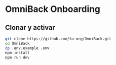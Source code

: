 # OmniBack Onboarding

## Clonar y activar

```bash
git clone https://github.com/tu-org/OmniBack.git
cd OmniBack
cp .env.example .env
npm install
npm run dev
